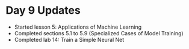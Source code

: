 # Day 9 Updates

- Started lesson 5: Applications of Machine Learning
- Completed sections 5.1 to 5.9 (Specialized Cases of Model Training)
- Completed lab 14: Train a Simple Neural Net
